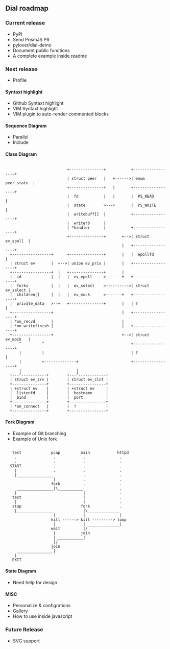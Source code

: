 ## Dial roadmap

### Current release

- PyPI
- Send PrismJS PR
- pylover/dial-demo
- Document public functions
- A complete example inside readme

### Next release

- Profile

#### Syntaxt highlight

- Github Syntaxt highlight
- VIM Syntaxt highlight
- VIM plugin to auto-render commented blocks


#### Sequence Diagram

- Parallel
- Include


#### Class Diagram

```

                           +---------------+           +------------------+
                           | struct peer   |   +------>| enum peer_state  |
                           +---------------+   |       +------------------+
                           |  fd           |   |       |  PS_READ         |
                           |  state        >---+       |  PS_WRITE        |
                           |  writebuff[]  |           +------------------+
                           |  writerb      |
                           | *handler      |           +------------------+
                           +---------------+       +-->| struct ev_epoll  |
                                                   |   +------------------+
  +-----------------+      +---------------+       |   |  epollfd         |
  | struct ev       |  +-->| union ev_priv |       |   +------------------+
  +-----------------+  |   +---------------+       |
  |  id             |  |   |  ev_epoll     >-------+   +------------------+
  |  forks          |  |   |  ev_select    >---------->| struct ev_select |
  |  children[]     |  |   |  ev_mock      >-------+   +------------------+
  |  private_data   >--+   +---------------+       |   | ?                |
  +-----------------+                              |   +----------------- +
  | *on_recvd       |                              |
  | *on_writefinish |                              |   +------------------+
  +-----------------+                              +-->| struct ev_mock   |
      ^         ^                                      +------------------+
      |         |                                      | ?                |
      |         +--------------+                       +------------------+
      |                        |
  +---^-----------+        +---^------------+
  | struct ev_srv |        | struct ev_clnt |
  +---------------+        +----------------+
  | +struct ev    |        | +struct ev     |
  |  listenfd     |        |  hostname      |
  |  bind         |        |  port          |
  +---------------+        +----------------+
  | *on_connect   |        |  ?             |
  +---------------+        +----------------+

```

#### Fork Diagram

- Example of Git branching
- Example of Unix fork

``` 

   test             pcap         main            httpd
    .                .            .               .
    .                .            .               .
  START              .            .               .
    |                .            .               .
    |________________             .               .
                     |            .               .
                    fork          .               .
     ________________|\___________                .
    |                             |               .
   test                           |               .
    |                             |               .
   stop                          fork             .
    |________________             |\______________ 
                     |            |               |
                    kill ------> kill ---------> loop 
                     |            | ______________|    
                    wait          |/                   
                     |           join
                     | ___________|
                     |/
                    join
     ________________|
    |
   EXIT

```

#### State Diagram

- Need help for design


#### MISC

- Personalize & configrations
- Gallery
- How to use inside javascript


### Future Release

- SVG support


